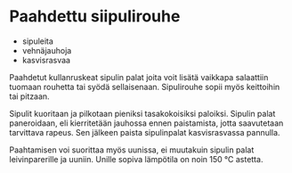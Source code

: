 Paahdettu siipulirouhe
=================

 * sipuleita
 * vehnäjauhoja
 * kasvisrasvaa

Paahdetut kullanruskeat sipulin palat joita voit lisätä vaikkapa salaattiin tuomaan rouhetta tai syödä sellaisenaan. Sipulirouhe sopii myös keittoihin tai pitzaan.

Sipulit kuoritaan ja pilkotaan pieniksi tasakokoisiksi paloiksi. Sipulin palat paneroidaan, eli kierritetään jauhossa ennen paistamista, jotta saavutetaan tarvittava rapeus. Sen jälkeen paista sipulinpalat kasvisrasvassa pannulla. 

Paahtamisen voi suorittaa myös uunissa, ei muutakuin sipulin palat leivinparerille ja uuniin. Unille sopiva lämpötila on noin 150 °C astetta.

